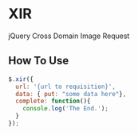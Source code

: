XIR
===

jQuery Cross Domain Image Request

How To Use
----------

```js
$.xir({
  url: '{url to requisition}',
  data: { put: "some data here"},
  complete: function(){
    console.log('The End.');
  }
});
```
